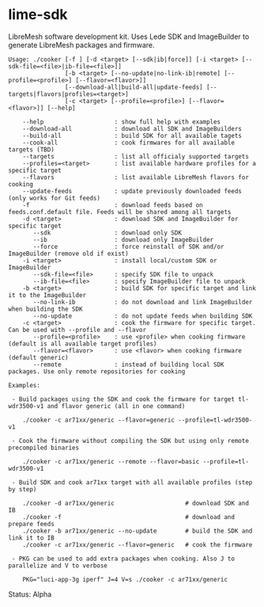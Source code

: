 # lime-sdk
LibreMesh software development kit. Uses Lede SDK and ImageBuilder to generate LibreMesh packages and firmware.

    Usage: ./cooker [-f ] [-d <target> [--sdk|ib|force]] [-i <target> [--sdk-file=<file>|ib-file=<file>]] 
                    [-b <target> [--no-update|no-link-ib|remote] [--profile=<profile>] [--flavor=<flavor>]]
                    [--download-all|build-all|update-feeds] [--targets|flavors|profiles=<target>] 
                    [-c <target> [--profile=<profile>] [--flavor=<flavor>]] [--help]
    
        --help                    : show full help with examples
        --download-all            : download all SDK and ImageBuilders
        --build-all	              : build SDK for all available tagets
        --cook-all	              : cook firmwares for all available targets (TBD)
        --targets                 : list all officialy supported targets
        --profiles=<target>       : list available hardware profiles for a specific target
        --flavors                 : list available LibreMesh flavors for cooking
        --update-feeds            : update previously downloaded feeds (only works for Git feeds)
        -f                        : download feeds based on feeds.conf.default file. Feeds will be shared among all targets
        -d <target>               : download SDK and ImageBuilder for specific target
           --sdk                  : download only SDK
           --ib                   : download only ImageBuilder
           --force                : force reinstall of SDK and/or ImageBuilder (remove old if exist)
        -i <target>               : install local/custom SDK or ImageBuilder
           --sdk-file=<file>      : specify SDK file to unpack
           --ib-file=<file>       : specify ImageBuilder file to unpack
        -b <target>               : build SDK for specific target and link it to the ImageBuilder
           --no-link-ib           : do not download and link ImageBuilder when building the SDK
           --no-update            : do not update feeds when building SDK
        -c <target>               : cook the firmware for specific target. Can be used with --profile and --flavor
           --profile=<profile>    : use <profile> when cooking firmware (default is all available target profiles)
           --flavor=<flavor>      : use <flavor> when cooking firmware (default generic)
           --remote               : instead of building local SDK packages. Use only remote repositories for cooking
    
    Examples:
    
     - Build packages using the SDK and cook the firmware for target tl-wdr3500-v1 and flavor generic (all in one command)
    
        ./cooker -c ar71xx/generic --flavor=generic --profile=tl-wdr3500-v1
    
     - Cook the firmware without compiling the SDK but using only remote precompiled binaries
    
        ./cooker -c ar71xx/generic --remote --flavor=basic --profile=tl-wdr3500-v1
    
     - Build SDK and cook ar71xx target with all available profiles (step by step)
    
        ./cooker -d ar71xx/generic                    # download SDK and IB 
        ./cooker -f                                   # download and prepare feeds
        ./cooker -b ar71xx/generic --no-update        # build the SDK and link it to IB
        ./cooker -c ar71xx/generic --flavor=generic   # cook the firmware
    
     - PKG can be used to add extra packages when cooking. Also J to parallelize and V to verbose
    
        PKG="luci-app-3g iperf" J=4 V=s ./cooker -c ar71xx/generic

Status: Alpha
